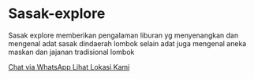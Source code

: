 # Sasak-explore
Sasak explore memberikan pengalaman liburan yg menyenangkan dan mengenal adat sasak dindaerah lombok 
selain adat juga mengenal aneka maskan dan jajanan tradisional lombok
<!-- Tombol WhatsApp Baru -->
<a href="https://wa.me/6282144514996" target="_blank" rel="noopener noreferrer">
  Chat via WhatsApp
</a>

<!-- Link Lokasi Google Maps Baru -->
<a href="https://maps.app.goo.gl/GS8eLZAr6nPBTF9s5" target="_blank" rel="noopener noreferrer">
  Lihat Lokasi Kami
</a>
